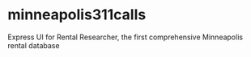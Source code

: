 # minneapolis311calls

Express UI for Rental Researcher, the first comprehensive Minneapolis rental database
